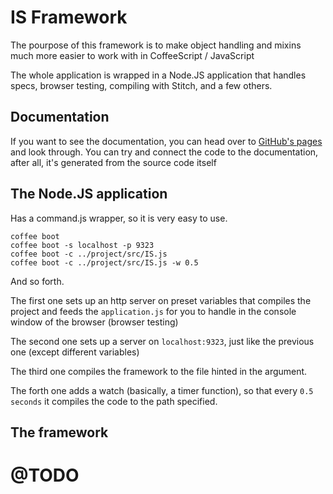# IS Framework
The pourpose of this framework is to make object handling and mixins much more easier to work with in CoffeeScript / JavaScript

The whole application is wrapped in a Node.JS application that handles specs, browser testing, compiling with Stitch, and a few others.

## Documentation
If you want to see the documentation, you can head over to [GitHub's pages](http://sabinmarcu.github.com/IS) and look through. You can try and connect the code to the documentation, after all, it's generated from the source code itself

## The Node.JS application
Has a command.js wrapper, so it is very easy to use.

	coffee boot
	coffee boot -s localhost -p 9323
	coffee boot -c ../project/src/IS.js
	coffee boot -c ../project/src/IS.js -w 0.5

And so forth.

The first one sets up an http server on preset variables that compiles the project and feeds the `application.js` for you to handle in the console window of the browser (browser testing)

The second one sets up a server on `localhost:9323`, just like the previous one (except different variables)

The third one compiles the framework to the file hinted in the argument.

The forth one adds a watch (basically, a timer function), so that every `0.5 seconds` it compiles the code to the path specified.

## The framework 

# @TODO